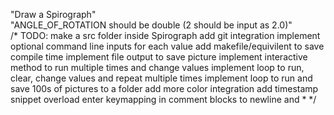 "Draw a Spirograph"\
"ANGLE_OF_ROTATION should be double (2 should be input as 2.0)"\
/* TODO:
make a src folder inside Spirograph
add git integration
implement optional command line inputs for each value
add makefile/equivilent to save compile time
implement file output to save picture
implement interactive method to run multiple times and change values
implement loop to run, clear, change values and repeat multiple times
implement loop to run and save 100s of pictures to a folder
add more color integration
add timestamp snippet
overload enter keymapping in comment blocks to newline and *
 */
